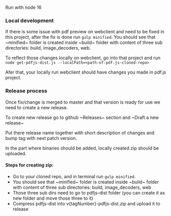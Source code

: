 Run with node 16

### Local development

If there is some issue with pdf preview on webclient and need to be fixed in this project, after the fix is done
run `gulp minified`. 
You should see that ~minified~ folder is created inside ~build~ folder with content of three sub directories: build, image_decoders, web.

To reflect those changes locally on webclient, go into that project and run 
`node get-pdfjs-dist.js --localPath=<path-of-pdf.js-cloned-repo>`

Afer that, your locally run webclient should have changes you made in pdf.js project.


### Release process

Once fix/change is merged to master and that version is ready for use we need to create a new release.

To create new release go to github ~Releases~ section and ~Draft a new release~

Put there release name together with short description of changes and bump tag with next patch version.

In the part where binaries should be added, locally created zip should be uploaded.


#### Steps for creating zip:

- Go to your cloned repo, and in terminal run `gulp minified`.
- You should see that ~minified~ folder is created inside ~build~ folder with content of three sub directories: build, image_decoders, web
- Those three sub dirs need to go to pdfjs-dist folder (you can create it as new folder and move those three to it)
- Compress pdfjs-dist into v{tagNumber}-pdfjs-dist.zip and upload it to release
